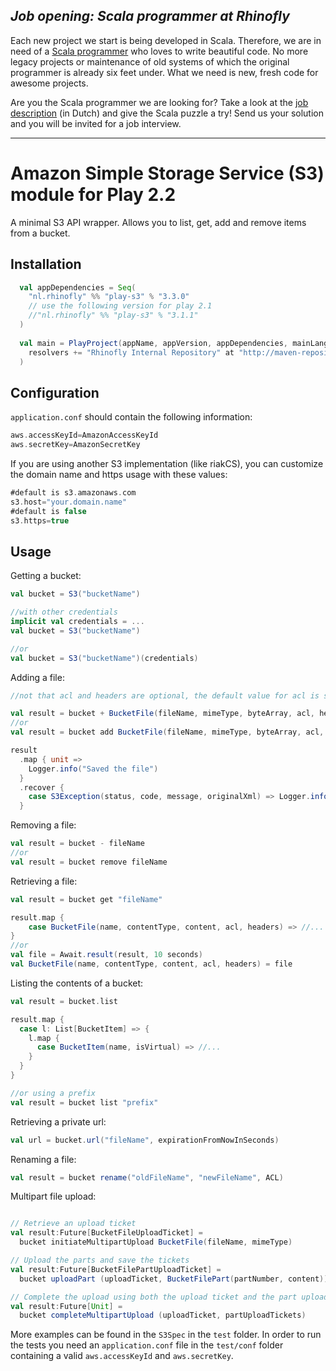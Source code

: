*Job opening: Scala programmer at Rhinofly*
-------------------------------------------
Each new project we start is being developed in Scala. Therefore, we are in need of a [Scala programmer](http://rhinofly.nl/vacature-scala.html) who loves to write beautiful code. No more legacy projects or maintenance of old systems of which the original programmer is already six feet under. What we need is new, fresh code for awesome projects.

Are you the Scala programmer we are looking for? Take a look at the [job description](http://rhinofly.nl/vacature-scala.html) (in Dutch) and give the Scala puzzle a try! Send us your solution and you will be invited for a job interview.
* * *

Amazon Simple Storage Service (S3) module for Play 2.2
=====================================================

A minimal S3 API wrapper. Allows you to list, get, add and remove items from a bucket.


Installation
------------

``` scala
  val appDependencies = Seq(
    "nl.rhinofly" %% "play-s3" % "3.3.0"
    // use the following version for play 2.1
    //"nl.rhinofly" %% "play-s3" % "3.1.1"
  )
  
  val main = PlayProject(appName, appVersion, appDependencies, mainLang = SCALA).settings(
    resolvers += "Rhinofly Internal Repository" at "http://maven-repository.rhinofly.net:8081/artifactory/libs-release-local"
  )
```

Configuration
-------------

`application.conf` should contain the following information:

``` scala
aws.accessKeyId=AmazonAccessKeyId
aws.secretKey=AmazonSecretKey
```

If you are using another S3 implementation (like riakCS), you can customize the domain name and 
https usage with these values:

``` scala
#default is s3.amazonaws.com
s3.host="your.domain.name"
#default is false
s3.https=true
```

Usage
-----

Getting a bucket:

``` scala
val bucket = S3("bucketName")

//with other credentials
implicit val credentials = ...
val bucket = S3("bucketName")

//or
val bucket = S3("bucketName")(credentials)
```

Adding a file:

``` scala
//not that acl and headers are optional, the default value for acl is set to PUBLIC_READ.

val result = bucket + BucketFile(fileName, mimeType, byteArray, acl, headers)
//or
val result = bucket add BucketFile(fileName, mimeType, byteArray, acl, headers)

result
  .map { unit => 
    Logger.info("Saved the file")
  }
  .recover {
    case S3Exception(status, code, message, originalXml) => Logger.info("Error: " + message)
  }

```      

Removing a file:

``` scala
val result = bucket - fileName
//or
val result = bucket remove fileName

``` 

Retrieving a file:

``` scala
val result = bucket get "fileName"

result.map { 
    case BucketFile(name, contentType, content, acl, headers) => //...
}
//or
val file = Await.result(result, 10 seconds)
val BucketFile(name, contentType, content, acl, headers) = file
``` 

Listing the contents of a bucket:

``` scala
val result = bucket.list

result.map {
  case l: List[BucketItem] => {
    l.map {
      case BucketItem(name, isVirtual) => //...
    }
  }
}

//or using a prefix
val result = bucket list "prefix"
```

Retrieving a private url:

``` scala
val url = bucket.url("fileName", expirationFromNowInSeconds)
```

Renaming a file:

``` scala
val result = bucket rename("oldFileName", "newFileName", ACL)
```

Multipart file upload:

``` scala

// Retrieve an upload ticket
val result:Future[BucketFileUploadTicket] = 
  bucket initiateMultipartUpload BucketFile(fileName, mimeType)

// Upload the parts and save the tickets
val result:Future[BucketFilePartUploadTicket] = 
  bucket uploadPart (uploadTicket, BucketFilePart(partNumber, content))

// Complete the upload using both the upload ticket and the part upload tickets
val result:Future[Unit] =    
  bucket completeMultipartUpload (uploadTicket, partUploadTickets)

```

More examples can be found in the `S3Spec` in the `test` folder. In order to run the tests you need 
an `application.conf` file in the `test/conf` folder containing a valid `aws.accessKeyId` and `aws.secretKey`.
